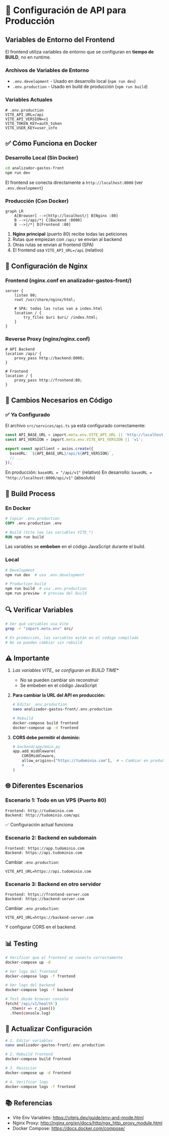 # 🔄 Configuración de API para Producción

## Variables de Entorno del Frontend

El frontend utiliza variables de entorno que se configuran en **tiempo de BUILD**, no en runtime.

### Archivos de Variables de Entorno

- `.env.development` - Usado en desarrollo local (`npm run dev`)
- `.env.production` - Usado en build de producción (`npm run build`)

### Variables Actuales

```env
# .env.production
VITE_API_URL=/api
VITE_API_VERSION=v1
VITE_TOKEN_KEY=auth_token
VITE_USER_KEY=user_info
```

## ✅ Cómo Funciona en Docker

### Desarrollo Local (Sin Docker)

```bash
cd analizador-gastos-front
npm run dev
```

El frontend se conecta directamente a `http://localhost:8000` (ver `.env.development`)

### Producción (Con Docker)

```mermaid
graph LR
    A[Browser] -->|http://localhost/| B[Nginx :80]
    B -->|/api/*| C[Backend :8000]
    B -->|/*| D[Frontend :80]
```

1. **Nginx principal** (puerto 80) recibe todas las peticiones
2. Rutas que empiezan con `/api/` se envían al backend
3. Otras rutas se envían al frontend (SPA)
4. El frontend usa `VITE_API_URL=/api` (relativo)

## 🔧 Configuración de Nginx

### Frontend (nginx.conf en analizador-gastos-front/)

```nginx
server {
    listen 80;
    root /usr/share/nginx/html;
    
    # SPA: todas las rutas van a index.html
    location / {
        try_files $uri $uri/ /index.html;
    }
}
```

### Reverse Proxy (nginx/nginx.conf)

```nginx
# API Backend
location /api/ {
    proxy_pass http://backend:8000;
}

# Frontend
location / {
    proxy_pass http://frontend:80;
}
```

## 📝 Cambios Necesarios en Código

### ✅ Ya Configurado

El archivo `src/services/api.ts` ya está configurado correctamente:

```typescript
const API_BASE_URL = import.meta.env.VITE_API_URL || 'http://localhost:8000';
const API_VERSION = import.meta.env.VITE_API_VERSION || 'v1';

export const apiClient = axios.create({
  baseURL: `${API_BASE_URL}/api/${API_VERSION}`,
  // ...
});
```

En producción: `baseURL = "/api/v1"` (relativo)
En desarrollo: `baseURL = "http://localhost:8000/api/v1"` (absoluto)

## 🚀 Build Process

### En Docker

```dockerfile
# Copiar .env.production
COPY .env.production .env

# Build (Vite lee las variables VITE_*)
RUN npm run build
```

Las variables se **embeben** en el código JavaScript durante el build.

### Local

```bash
# Development
npm run dev  # usa .env.development

# Production build
npm run build  # usa .env.production
npm run preview  # preview del build
```

## 🔍 Verificar Variables

```bash
# Ver qué variables usa Vite
grep -r "import.meta.env" src/

# En producción, las variables están en el código compilado
# No se pueden cambiar sin rebuild
```

## ⚠️ Importante

1. **Las variables VITE_* se configuran en BUILD TIME**
   - No se pueden cambiar sin reconstruir
   - Se embeben en el código JavaScript

2. **Para cambiar la URL del API en producción:**
   ```bash
   # Editar .env.production
   nano analizador-gastos-front/.env.production
   
   # Rebuild
   docker-compose build frontend
   docker-compose up -d frontend
   ```

3. **CORS debe permitir el dominio:**
   ```python
   # backend/app/main.py
   app.add_middleware(
       CORSMiddleware,
       allow_origins=["https://tudominio.com"],  # ← Cambiar en producción
       # ...
   )
   ```

## 🌐 Diferentes Escenarios

### Escenario 1: Todo en un VPS (Puerto 80)
```
Frontend: http://tudominio.com
Backend: http://tudominio.com/api
```

✅ Configuración actual funciona

### Escenario 2: Backend en subdomain
```
Frontend: https://app.tudominio.com
Backend: https://api.tudominio.com
```

Cambiar `.env.production`:
```env
VITE_API_URL=https://api.tudominio.com
```

### Escenario 3: Backend en otro servidor
```
Frontend: https://frontend-server.com
Backend: https://backend-server.com
```

Cambiar `.env.production`:
```env
VITE_API_URL=https://backend-server.com
```

Y configurar CORS en el backend.

## 📊 Testing

```bash
# Verificar que el frontend se conecta correctamente
docker-compose up -d

# Ver logs del frontend
docker-compose logs -f frontend

# Ver logs del backend
docker-compose logs -f backend

# Test desde browser console
fetch('/api/v1/health')
  .then(r => r.json())
  .then(console.log)
```

## 🔄 Actualizar Configuración

```bash
# 1. Editar variables
nano analizador-gastos-front/.env.production

# 2. Rebuild frontend
docker-compose build frontend

# 3. Reiniciar
docker-compose up -d frontend

# 4. Verificar logs
docker-compose logs -f frontend
```

## 📚 Referencias

- Vite Env Variables: https://vitejs.dev/guide/env-and-mode.html
- Nginx Proxy: http://nginx.org/en/docs/http/ngx_http_proxy_module.html
- Docker Compose: https://docs.docker.com/compose/
